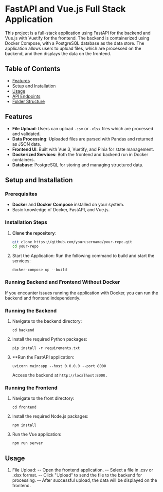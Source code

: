 # FastAPI and Vue.js Full Stack Application

This project is a full-stack application using FastAPI for the backend and Vue.js with Vuetify for the frontend. The backend is containerized using Docker Compose, with a PostgreSQL database as the data store. The application allows users to upload files, which are processed on the backend, and then displays the data on the frontend.

## Table of Contents
- [Features](#features)
- [Setup and Installation](#setup-and-installation)
- [Usage](#usage)
- [API Endpoints](#api-endpoints)
- [Folder Structure](#folder-structure)

## Features
- **File Upload**: Users can upload `.csv` or `.xlsx` files which are processed and validated.
- **Data Processing**: Uploaded files are parsed with Pandas and returned as JSON data.
- **Frontend UI**: Built with Vue 3, Vuetify, and Pinia for state management.
- **Dockerized Services**: Both the frontend and backend run in Docker containers.
- **Database**: PostgreSQL for storing and managing structured data.

## Setup and Installation

### Prerequisites
- **Docker** and **Docker Compose** installed on your system.
- Basic knowledge of Docker, FastAPI, and Vue.js.

### Installation Steps

1. **Clone the repository**:
   ```bash
   git clone https://github.com/yourusername/your-repo.git
   cd your-repo
   ```
2. Start the Application: Run the following command to build and start the services:
   ```
   docker-compose up --build
   ```

### Running Backend and Frontend Without Docker
If you encounter issues running the application with Docker, you can run the backend and frontend independently.

### Running the Backend

1. Navigate to the backend directory:
   ```
   cd backend
   ```

3. Install the required Python packages:
   ```
   pip install -r requirements.txt
   ```

4. **Run the FastAPI application:
   ```
   uvicorn main:app --host 0.0.0.0 --port 8000
   ```
   Access the backend at ```http://localhost:8000.```

### Running the Frontend
1. Navigate to the front directory:
   ```
   cd frontend
   ```

2. Install the required Node.js packages:
   ```
   npm install
   ```
3. Run the Vue application:
   ```
   npm run server
   ```

## Usage
1. File Upload:
   -- Open the frontend application.
   -- Select a file in .csv or .xlsx format.
   -- Click "Upload" to send the file to the backend for processing.
   -- After successful upload, the data will be displayed on the frontend.


